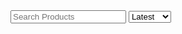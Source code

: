 <!--
Title: Contact us
Scripts: 
- https://www.e-junkie.com/e-junkie-shop-script.js

Javascript: var ej = new EJ_Shop({client_id : 328984, pinned : ['pntbtr', '1556556', '1564515'] });

-->

<div class="container">
	<input class="input" type="text" placeholder="Search Products" id="ej_search_handler">
	<select id="ej_sort_handler">
		<option value="Latest">Latest</option>
		<option value="Popular">Popular</option>
	</select>
	<div id="app_container"></div>    
</div>

<div id="listing_template" hidden>
<div class="row" id="{identifier}" style="{style}">
 	<div class="one-full column">
    	{form}
    	<div style="float: left; max-width: 40%;"> 
    		<p><strong><a>{title}</a></strong><br/>{tagline}</p>
    		<img src="{thumbnail}" alt="{title}" title="{title}" style="max-width: 200px">
    	</div>
    	<div style="float: right; max-width: 60%;"> 
		<quote>{description}</quote>
		<p>{details}</p>
    		{options_template}
    		<p>₹{price}</p>
    		<a href="{link}" target="{link_target}" class="{link_class}" onclick="{onclick}">Add To Cart</a>
    	</div>    
    	{/form}
  	</div>
</div>
</div>

<div id="dropdown_template" hidden>
	<label class="label">{label}</label>
	{hidden}
	<select name="{name}" style="max-width: 250px">{options}</select>
</div>
<div id="text_template" hidden>
	<label class="label">{label}</label>
	{hidden}
    	<input class="input" type="text" placeholder="{placeholder}" name="{name}">
</div>

